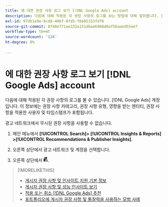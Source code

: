 ```yaml
---
title: 에 대한 권장 사항 로그 보기 [!DNL Google Ads] account
description: 다음에 대해 적용된 각 권장 사항의 로그를 보는 방법에 대해 알아봅니다. [!DNL Google Ads] 계정입니다.
exl-id: 97db1e9e-6cd8-406f-8fd5-fbb85315fdf6
source-git-commit: 0f40e771ae332a151dbae6968d6af5baaed55ee7
workflow-type: tm+mt
source-wordcount: '124'
ht-degree: 0%

---
```


# 에 대한 권장 사항 로그 보기 [!DNL Google Ads] account

다음에 대해 적용된 각 권장 사항의 로그를 볼 수 있습니다. [!DNL Google Ads] 계정입니다. 이 정보에는 권장 사항 카테고리, 권장 사항 유형, 영향을 받는 엔티티, 권장 사항을 적용한 사용자 및 타임스탬프가 포함됩니다.

광고 네트워크에서 무시된 권장 사항을 사용할 수 없습니다.

1. 메인 메뉴에서 **[!UICONTROL Search]> [!UICONTROL Insights & Reports] >[!UICONTROL Recommendations & Publisher Insights]**.

1. 오른쪽 상단에서 광고 네트워크 및 계정을 선택합니다.

1. 오른쪽 상단에서 ![권장 사항 로그](/help/search-social-commerce/assets/recommendations-log-view.png "권장 사항 로그").

>[!MORELIKETHIS]
>
>* [게시자 권장 사항 및 인사이트 지원 기본 정보](recommendation-support.md)
>* [게시자 권장 사항 및 성능 인사이트 보기](recommendation-view.md)
>* [적용 또는 취소 [!DNL Google Ads] 추천](google-recommendation-apply-dismiss.md)
>* [포트폴리오에 게시자 권장 사항 및 통찰력을 사용하는 모범 사례](recommendation-best-practices.md)
